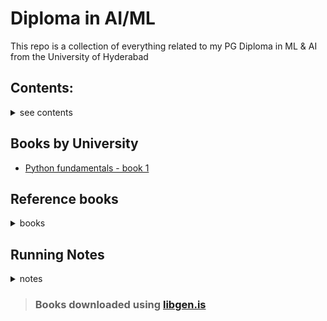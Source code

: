 <p align="center"> 
  <h1>Diploma in AI/ML</h1>
</p>

This repo is a collection of everything related to my PG Diploma in ML & AI from the University of Hyderabad

## Contents:
<details>
  <summary>see contents</summary>

- [Preapratory sessions](https://github.com/Abhiswain97/PGD_UOH/tree/preparatory-sessions) [WIP]

- [Python for DS](https://github.com/Abhiswain97/PGD_UOH/tree/python-for-DS/DP%20sir%20notes)

- [Recursion & Dynamic Programming](https://github.com/Abhiswain97/PGD_UOH/tree/Recursion-and-DP):
  Currently contains solutions to many DP problems mostly in Java

- [Code-walkthroughs](https://github.com/Abhiswain97/PGD_UOH/tree/code-walkthroughs)

  - [Problem 1: Add two randomly generated NumPy matrices using loops](https://github.com/Abhiswain97/PGD_UOH/blob/code-walkthroughs/py%20scripts/random_numpy.py)
  - [Problem 2: Point inside (or) outside a circle](https://github.com/Abhiswain97/PGD_UOH/blob/code-walkthroughs/py%20scripts/point_inside_circle.py)
  - [Problem 3: Resize NumPy n-dim arrays](https://github.com/Abhiswain97/PGD_UOH/blob/code-walkthroughs/py%20scripts/resize_np_array.py)
  - [Problem 4: Find peaks in an array](https://github.com/Abhiswain97/PGD_UOH/blob/code-walkthroughs/py%20scripts/peak_find.py)
  - [Problem 5: Permutations using recursion and itertools](https://github.com/Abhiswain97/PGD_UOH/blob/code-walkthroughs/Ipython%20notebook/permutations_and_combinations.ipynb) 
  - [Problem 6: Find x such that sin(x)=cos(x) using Bisection](https://github.com/Abhiswain97/PGD_UOH/blob/code-walkthroughs/Ipython%20notebook/root_finding.ipynb)
  - [Problem 7: Numerical Integration](https://github.com/Abhiswain97/PGD_UOH/blob/code-walkthroughs/Ipython%20notebook/numerical_integration.ipynb)
  - [Problem 8: Find maxima of a function using code](https://github.com/Abhiswain97/PGD_UOH/blob/code-walkthroughs/Ipython%20notebook/find_maxima.ipynb)
  - [Problem 9: Intersection of circles](https://github.com/Abhiswain97/PGD_UOH/blob/code-walkthroughs/Ipython%20notebook/intersect_circle.ipynb)
  - [Problem 10: First digits of a factorial of a number](https://github.com/Abhiswain97/PGD_UOH/blob/code-walkthroughs/Ipython%20notebook/factorial_of_big_number.ipynb)
  - [Problem 11: Estimate the value of PI using Monte Carlo methods](https://github.com/Abhiswain97/PGD_UOH/blob/code-walkthroughs/Ipython%20notebook/estimate_pi.ipynb)

  - [Exercise solutions](https://github.com/Abhiswain97/PGD_UOH/tree/code-walkthroughs/exercise%20questions)
    - [Solve for X](https://github.com/Abhiswain97/PGD_UOH/blob/code-walkthroughs/Ipython%20notebook/root_finding.ipynb)
    - [Linear Algebra Foundations #5 - The 100th Power of a Matrix](https://github.com/Abhiswain97/PGD_UOH/blob/code-walkthroughs/Ipython%20notebook/ling_alg.ipynb)
    - [Area between curves](https://github.com/Abhiswain97/PGD_UOH/blob/code-walkthroughs/Ipython%20notebook/area_between_cureves.ipynb)
    
- [Regex](https://github.com/Abhiswain97/PGD_UOH/tree/regex)
  - [Problems 1 - 2](https://github.com/Abhiswain97/PGD_UOH/blob/regex/LIVE_4_Strings_Regex.ipynb) 
  - [Problems 3 - 5](https://github.com/Abhiswain97/PGD_UOH/blob/regex/LIVE_5_Strings_Regexes_II.ipynb)
  - [Regex pattern matching DP](https://github.com/Abhiswain97/PGD_UOH/blob/regex/LIVE_6_DP_inbuilt_DS.ipynb)
  - [Pratice](https://github.com/Abhiswain97/PGD_UOH/blob/regex/regex_tutorial.ipynb)

- [Multi-processing & multi-threading](https://github.com/Abhiswain97/PGD_UOH/tree/multiprocessing-and-multithreading)

- [SQL](https://github.com/Abhiswain97/PGD_UOH/tree/SQL)

- [Plotting for EDA](https://github.com/Abhiswain97/PGD_UOH/tree/Plotting-for-EDA) 

  - [Haberman EDA - WIP](https://github.com/Abhiswain97/PGD_UOH/blob/Plotting-for-EDA/haberman_EDA.ipynb) 
  - Metrics from scratch 
    - C++
      - [code](https://github.com/Abhiswain97/PGD_UOH/blob/Plotting-for-EDA/metrics.cpp)
      - [notebook](https://github.com/Abhiswain97/PGD_UOH/blob/Plotting-for-EDA/C%2B%2B%20Metrics.ipynb)
    - Python
      - [code](https://github.com/Abhiswain97/PGD_UOH/blob/Plotting-for-EDA/metric.py) 
      - [notebook](https://github.com/Abhiswain97/PGD_UOH/blob/Plotting-for-EDA/Python_metrics.ipynb) 

- Probability & Statistics
  - [Probability theory notes](https://github.com/Abhiswain97/PGD_UOH/blob/Probability-and-stats/probability%20theory%20notes.pdf)
  - [Distribution chart](https://github.com/Abhiswain97/PGD_UOH/blob/Probability-and-stats/Distribution_chart.pdf) from Mathematical Statistics with Applications
  - Detailed reference:
    - Probability  
      - [A first course in probability by  Sheldon Ross](https://github.com/Abhiswain97/PGD_UOH/blob/Probability-and-stats/Ross_8th_ed_English.pdf) chapters: **1 - 5 & 8**
    - Statistics 
   
</details>

 
## Books by University

- [Python fundamentals - book 1](https://drive.google.com/file/d/1ZFY2NT8szGDrjc4p6D22vRhQiIe_d62t/view)

## Reference books
<details>
  <summary>books</summary>

- [A first course in probability by  Sheldon Ross](https://github.com/Abhiswain97/PGD_UOH/blob/Probability-and-stats/Ross_8th_ed_English.pdf)
- [Mathematical Statistics with Applications by Dennis D. Wackerly, William Mendenhall III, Richard L. Scheaffer](https://github.com/Abhiswain97/PGD_UOH/blob/Probability-and-stats/Dennis%20D.%20Wackerly%2C%20William%20Mendenhall%2C%20Richard%20L.%20Scheaffer%20-%20Mathematical%20Statistics%20with%20Applications-Cengage%20Learning%20(2008).pdf)

</details>

## Running Notes

<details>
  <summary>notes</summary>

- [Essentials of AI](https://drive.google.com/drive/folders/1H4VDyDCqVxsPlANkpHoL3LqyB7SLYkED)
- [Plotting for EDA](https://docs.google.com/document/d/1VyVS_NKuVZ4T9628tvWEQzNHjp2HOu0VbaEjO8TcT6k/edit)

</details>

> ### Books downloaded using [libgen.is](https://libgen.is/) 



